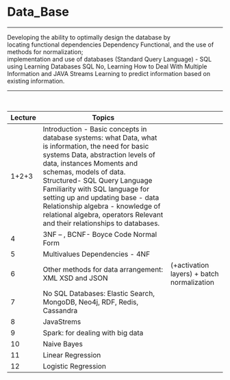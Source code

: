 # Data_Base

---

Developing the ability to optimally design the database by <br> locating functional dependencies
Dependency Functional, and the use of methods for normalization; <br> implementation and use of databases
(Standard Query Language) - SQL using
Learning Databases SQL No, Learning How to Deal With Multiple Information and JAVA Streams
Learning to predict information based on existing information.

---

<br>

| Lecture | Topics                                                                                                                                                                                                                                                                                                                                                                                                               |                                            |
|---------|----------------------------------------------------------------------------------------------------------------------------------------------------------------------------------------------------------------------------------------------------------------------------------------------------------------------------------------------------------------------------------------------------------------------|--------------------------------------------|
| 1+2+3   | Introduction - Basic concepts in database systems: what Data, what is information, the need for basic systems Data, abstraction levels of data, instances Moments and schemas, models of data. Structured- SQL Query Language Familiarity with SQL language for setting up and updating base - data Relationship algebra - knowledge of relational algebra, operators Relevant and their relationships to databases. |                                            |
| 4       | 3NF – , BCNF- Boyce Code Normal Form                                                                                                                                                                                                                                                                                                                                                                                 |                                            |
| 5       | Multivalues Dependencies - 4NF                                                                                                                                                                                                                                                                                                                                                                                       |                                            |
| 6       | Other methods for data arrangement: XML XSD and JSON                                                                                                                                                                                                                                                                                                                                                                 | (+activation layers) + batch normalization |
| 7       | No SQL Databases: Elastic Search, MongoDB, Neo4j, RDF, Redis, Cassandra                                                                                                                                                                                                                                                                                                                                              |                                            |
| 8       | JavaStrems                                                                                                                                                                                                                                                                                                                                                                                                           |                                            |
| 9       | Spark: for dealing with big data                                                                                                                                                                                                                                                                                                                                                                                     |                                            |
| 10      | Naive Bayes                                                                                                                                                                                                                                                                                                                                                                                                          |                                            |
| 11      | Linear Regression                                                                                                                                                                                                                                                                                                                                                                                                    |                                            |
| 12      | Logistic Regression                                                                                                                                                                                                                                                                                                                                                                                                  |                                            |
